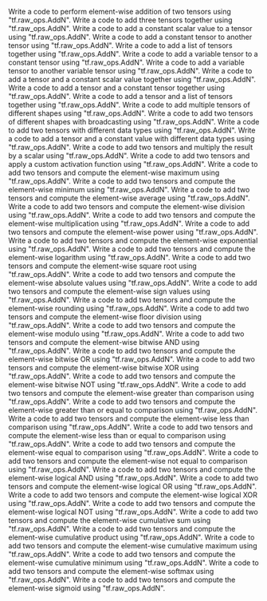 Write a code to perform element-wise addition of two tensors using "tf.raw_ops.AddN".
Write a code to add three tensors together using "tf.raw_ops.AddN".
Write a code to add a constant scalar value to a tensor using "tf.raw_ops.AddN".
Write a code to add a constant tensor to another tensor using "tf.raw_ops.AddN".
Write a code to add a list of tensors together using "tf.raw_ops.AddN".
Write a code to add a variable tensor to a constant tensor using "tf.raw_ops.AddN".
Write a code to add a variable tensor to another variable tensor using "tf.raw_ops.AddN".
Write a code to add a tensor and a constant scalar value together using "tf.raw_ops.AddN".
Write a code to add a tensor and a constant tensor together using "tf.raw_ops.AddN".
Write a code to add a tensor and a list of tensors together using "tf.raw_ops.AddN".
Write a code to add multiple tensors of different shapes using "tf.raw_ops.AddN".
Write a code to add two tensors of different shapes with broadcasting using "tf.raw_ops.AddN".
Write a code to add two tensors with different data types using "tf.raw_ops.AddN".
Write a code to add a tensor and a constant value with different data types using "tf.raw_ops.AddN".
Write a code to add two tensors and multiply the result by a scalar using "tf.raw_ops.AddN".
Write a code to add two tensors and apply a custom activation function using "tf.raw_ops.AddN".
Write a code to add two tensors and compute the element-wise maximum using "tf.raw_ops.AddN".
Write a code to add two tensors and compute the element-wise minimum using "tf.raw_ops.AddN".
Write a code to add two tensors and compute the element-wise average using "tf.raw_ops.AddN".
Write a code to add two tensors and compute the element-wise division using "tf.raw_ops.AddN".
Write a code to add two tensors and compute the element-wise multiplication using "tf.raw_ops.AddN".
Write a code to add two tensors and compute the element-wise power using "tf.raw_ops.AddN".
Write a code to add two tensors and compute the element-wise exponential using "tf.raw_ops.AddN".
Write a code to add two tensors and compute the element-wise logarithm using "tf.raw_ops.AddN".
Write a code to add two tensors and compute the element-wise square root using "tf.raw_ops.AddN".
Write a code to add two tensors and compute the element-wise absolute values using "tf.raw_ops.AddN".
Write a code to add two tensors and compute the element-wise sign values using "tf.raw_ops.AddN".
Write a code to add two tensors and compute the element-wise rounding using "tf.raw_ops.AddN".
Write a code to add two tensors and compute the element-wise floor division using "tf.raw_ops.AddN".
Write a code to add two tensors and compute the element-wise modulo using "tf.raw_ops.AddN".
Write a code to add two tensors and compute the element-wise bitwise AND using "tf.raw_ops.AddN".
Write a code to add two tensors and compute the element-wise bitwise OR using "tf.raw_ops.AddN".
Write a code to add two tensors and compute the element-wise bitwise XOR using "tf.raw_ops.AddN".
Write a code to add two tensors and compute the element-wise bitwise NOT using "tf.raw_ops.AddN".
Write a code to add two tensors and compute the element-wise greater than comparison using "tf.raw_ops.AddN".
Write a code to add two tensors and compute the element-wise greater than or equal to comparison using "tf.raw_ops.AddN".
Write a code to add two tensors and compute the element-wise less than comparison using "tf.raw_ops.AddN".
Write a code to add two tensors and compute the element-wise less than or equal to comparison using "tf.raw_ops.AddN".
Write a code to add two tensors and compute the element-wise equal to comparison using "tf.raw_ops.AddN".
Write a code to add two tensors and compute the element-wise not equal to comparison using "tf.raw_ops.AddN".
Write a code to add two tensors and compute the element-wise logical AND using "tf.raw_ops.AddN".
Write a code to add two tensors and compute the element-wise logical OR using "tf.raw_ops.AddN".
Write a code to add two tensors and compute the element-wise logical XOR using "tf.raw_ops.AddN".
Write a code to add two tensors and compute the element-wise logical NOT using "tf.raw_ops.AddN".
Write a code to add two tensors and compute the element-wise cumulative sum using "tf.raw_ops.AddN".
Write a code to add two tensors and compute the element-wise cumulative product using "tf.raw_ops.AddN".
Write a code to add two tensors and compute the element-wise cumulative maximum using "tf.raw_ops.AddN".
Write a code to add two tensors and compute the element-wise cumulative minimum using "tf.raw_ops.AddN".
Write a code to add two tensors and compute the element-wise softmax using "tf.raw_ops.AddN".
Write a code to add two tensors and compute the element-wise sigmoid using "tf.raw_ops.AddN".